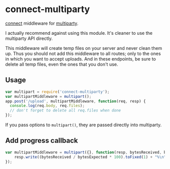 # connect-multiparty

[connect](https://github.com/senchalabs/connect/) middleware for
[multiparty](https://github.com/andrewrk/node-multiparty/).

I actually recommend against using this module. It's cleaner to use the
multiparty API directly.

This middleware will create temp files on your server and never clean them
up. Thus you should not add this middleware to all routes; only to the ones
in which you want to accept uploads. And in these endpoints, be sure to
delete all temp files, even the ones that you don't use.

## Usage

```js
var multipart = require('connect-multiparty');
var multipartMiddleware = multipart();
app.post('/upload', multipartMiddleware, function(req, resp) {
  console.log(req.body, req.files);
  // don't forget to delete all req.files when done
});
```

If you pass options to `multipart()`, they are passed directly into
multiparty.

## Add progress callback

```js
var multipartMiddleware = multipart({}, function(resp, bytesReceived, bytesExpected){
	resp.write((bytesReceived / bytesExpected * 100).toFixed(1) + "%\n");
});
```
